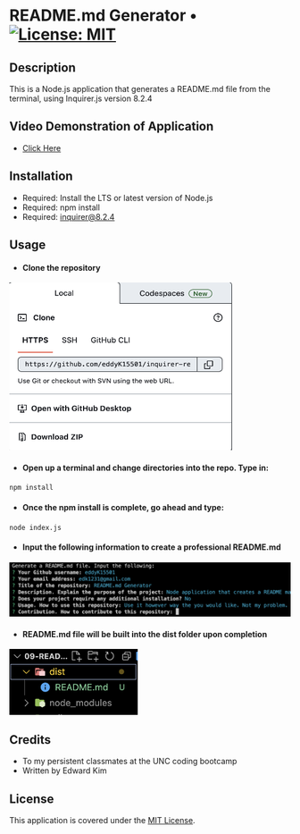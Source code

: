 # README.md Generator • [![License: MIT](https://img.shields.io/badge/License-MIT-yellow.svg)](https://opensource.org/licenses/MIT)

## Description
This is a Node.js application that generates a README.md file from the terminal, using Inquirer.js version 8.2.4

## Video Demonstration of Application
* [Click Here](https://github.com/eddyK15501/inquirer-readme-generator/issues/1#issue-1838239887)


## Installation
* Required: Install the LTS or latest version of Node.js
* Required: npm install
* Required: inquirer@8.2.4

## Usage
* #### Clone the repository

<img width="400px" height="300px" src="./utils/screenshots/Screenshot 2023-08-03 at 3.23.30 AM.png" /><br/>

* #### Open up a terminal and change directories into the repo. Type in:

```
npm install
```

* #### Once the npm install is complete, go ahead and type:

```
node index.js
```

* #### Input the following information to create a professional README.md

<img width="650px" src="./utils/screenshots/Screenshot 2023-08-03 at 3.55.20 AM.png" /><br/>

* #### README.md file will be built into the dist folder upon completion

<img width="230px" src="./utils/screenshots/Screenshot 2023-08-03 at 4.01.52 AM.png" />

## Credits
* To my persistent classmates at the UNC coding bootcamp
* Written by Edward Kim

## License
This application is covered under the [MIT License](./LICENSE).
